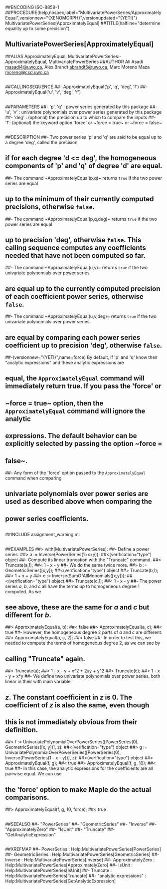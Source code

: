 ##ENCODING ISO-8859-1
##PROCEDURE(help,nospec,label="MultivariatePowerSeries/ApproximatelyEqual",versionnew="{XENOMORPH}",versionupdated="{YETI}") MultivariatePowerSeries[ApproximatelyEqual]
##TITLE(halfline="determine equality up to some precision")
##    MultivariatePowerSeries[ApproximatelyEqual]
##ALIAS ApproximatelyEqual, MultivariatePowerSeries:-ApproximatelyEqual, MultivariatePowerSeries
##AUTHOR Ali Asadi masadi4@uwo.ca, Alex Brandt abrandt5@uwo.ca, Marc Moreno Maza moreno@csd.uwo.ca
##
##CALLINGSEQUENCE
##- ApproximatelyEqual('p', 'q', 'deg', 'f')
##- ApproximatelyEqual('u', 'v', 'deg', 'f')
##
##PARAMETERS
##- 'p', 'q' : power series generated by this package
##- 'u', 'v' : univariate polynomials over power series generated by this package
##- 'deg' : (optional) the precision up to which to compare the inputs
##- 'f': (optional) the keyword option 'force' or ~force = true~ or ~force = false~
##
##DESCRIPTION
##- Two power series 'p' and 'q' are said to be equal up to a degree 'deg', called the precision,
##  if for each degree 'd <= deg', the homogeneous components of 'p' and 'q' of degree 'd' are equal.
##- The command ~ApproximatelyEqual(p,q)~ returns `true` if the two power series are equal
##  up to the minimum of their currently computed precisions, otherwise `false`.
##- The command ~ApproximatelyEqual(p,q,deg)~ returns `true` if the two power series are equal
##  up to precision 'deg', otherwise `false`. This calling sequence computes any coefficients needed that have not been computed so far.
##- The command ~ApproximatelyEqual(u,v)~ returns `true` if the two univariate polynomials over power series
##  are equal up to the currently computed precision of each coefficient power series, otherwise `false`.
##- The command ~ApproximatelyEqual(u,v,deg)~ returns `true` if the two univariate polynomials over power series
##  are equal by comparing each power series coefficient up to precision 'deg', otherwise `false`.
##-(versionnew="{YETI}",name=force) By default, if 'p' and 'q' know their "analytic expressions" and these analytic expressions are
##  equal, the `ApproximatelyEqual` command will immediately return true. If you pass the 'force' or
##  ~force = true~ option, then the `ApproximatelyEqual` command will ignore the analytic
##  expressions. The default behavior can be explicitly selected by passing the option ~force =
##  false~.
##- Any form of the 'force' option passed to the `ApproximatelyEqual` command when comparing
##  univariate polynomials over power series are used as described above when comparing the
##  power series coefficients.
##
##INCLUDE assignment_warning.mi
##  
##EXAMPLES
##> with(MultivariatePowerSeries):
##- Define a power series.
##> a := Inverse(PowerSeries(1+x+y));
##<(verification="type") object
##- Compute its linear truncation with the "Truncate" command.
##> Truncate(a,1);
##< 1 - x - y
##- We do the same twice more.
##> b := GeometricSeries([x,y]);
##<(verification="type") object
##> Truncate(b,1);
##< 1 + x + y
##> c := Inverse(SumOfAllMonomials([x,y]));
##<(verification="type") object
##> Truncate(c,1); 
##< 1 - x - y
##- The power series _a_, _b_, and _c_ all have the terms up to homogeneous degree 1 computed. As we
##  see above, these are the same for _a_ and _c_ but different for _b_.
##> ApproximatelyEqual(a, b);
##< false
##> ApproximatelyEqual(a, c);
##< true
##- However, the homogeneous degree 2 parts of _a_ and _c_ are different.
##> ApproximatelyEqual(a, c, 2);
##< false
##- In order to test this, we needed to compute the terms of homogeneous degree 2, as we can see by
##  calling "Truncate" again.
##> Truncate(a);
##< 1 - x - y + x^2 + 2*x*y + y^2
##> Truncate(c);
##< 1 - x - y + x*y
##- We define two univariate polynomials over power series, both linear in their with main variable
##  _z_. The constant coefficient in _z_ is 0. The coefficient of _z_ is also the same, even though
##  this is not immediately obvious from their definition.
##> f := UnivariatePolynomialOverPowerSeries([PowerSeries(0), GeometricSeries([x, y])], z):
##<(verification="type") object
##> g := UnivariatePolynomialOverPowerSeries([PowerSeries(0), Inverse(PowerSeries(1 - x - y))], z):
##<(verification="type") object
##> ApproximatelyEqual(f, g);
##< true
##> ApproximatelyEqual(f, g, 10);
##< true
##- In this case, the analytic expressions for the coefficients are all pairwise equal. We can use
##  the 'force' option to make Maple do the actual comparisons.
##> ApproximatelyEqual(f, g, 10, force);
##< true
##
##SEEALSO
##- "PowerSeries"
##- "GeometricSeries"
##- "Inverse"
##- "ApproximatelyZero"
##- "IsUnit"
##- "Truncate"
##- "GetAnalyticExpression"
##
##XREFMAP
##- PowerSeries : Help:MultivariatePowerSeries[PowerSeries]
##- GeometricSeries : Help:MultivariatePowerSeries[GeometricSeries]
##- Inverse : Help:MultivariatePowerSeries[Inverse]
##- ApproximatelyZero : Help:MultivariatePowerSeries[ApproximatelyZero]
##- IsUnit : Help:MultivariatePowerSeries[IsUnit]
##- Truncate : Help:MultivariatePowerSeries[Truncate]
##- "analytic expressions" : Help:MultivariatePowerSeries[GetAnalyticExpression]
